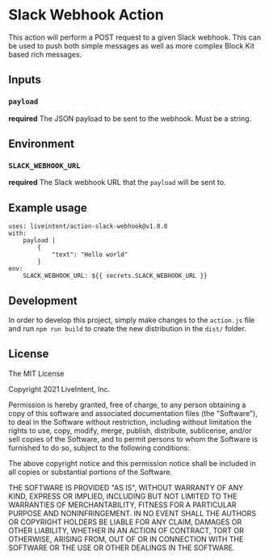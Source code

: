 # Slack Webhook Action

This action will perform a POST request to a given Slack webhook. This can be
used to push both simple messages as well as more complex Block Kit based rich
messages.

## Inputs

### `payload`

**required** The JSON payload to be sent to the webhook. Must be a string.

## Environment

### `SLACK_WEBHOOK_URL`

**required** The Slack webhook URL that the `payload` will be sent to.

## Example usage

```
uses: liveintent/action-slack-webhook@v1.0.0
with:
    payload |
        {
            "text": "Hello world"
        }
env:
    SLACK_WEBHOOK_URL: ${{ secrets.SLACK_WEBHOOK_URL }}
```

## Development

In order to develop this project, simply make changes to the `action.js` file and
run `npm run build` to create the new distribution in the `dist/` folder.

## License

The MIT License

Copyright 2021 LiveIntent, Inc.

Permission is hereby granted, free of charge, to any person obtaining a copy
of this software and associated documentation files (the "Software"), to deal
in the Software without restriction, including without limitation the rights
to use, copy, modify, merge, publish, distribute, sublicense, and/or sell
copies of the Software, and to permit persons to whom the Software is
furnished to do so, subject to the following conditions:

The above copyright notice and this permission notice shall be included in all
copies or substantial portions of the Software.

THE SOFTWARE IS PROVIDED "AS IS", WITHOUT WARRANTY OF ANY KIND, EXPRESS OR
IMPLIED, INCLUDING BUT NOT LIMITED TO THE WARRANTIES OF MERCHANTABILITY,
FITNESS FOR A PARTICULAR PURPOSE AND NONINFRINGEMENT. IN NO EVENT SHALL THE
AUTHORS OR COPYRIGHT HOLDERS BE LIABLE FOR ANY CLAIM, DAMAGES OR OTHER
LIABILITY, WHETHER IN AN ACTION OF CONTRACT, TORT OR OTHERWISE, ARISING FROM,
OUT OF OR IN CONNECTION WITH THE SOFTWARE OR THE USE OR OTHER DEALINGS IN THE
SOFTWARE.
